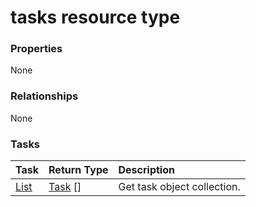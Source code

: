 # tasks resource type



### Properties
None

### Relationships
None


### Tasks

| Task		   | Return Type	|Description|
|:---------------|:--------|:----------|
|[List](../api/task_list.md) | [Task](task.md) [] |Get task object collection. |

<!-- uuid: b9b42225-2d50-4f27-8c24-bd97958298b9
2015-10-12 23:35:02 UTC -->